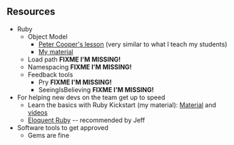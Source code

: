 Resources
---------

* Ruby
  * Object Model
    * [Peter Cooper's lesson](https://www.youtube.com/watch?v=by5fFOBhtPQ) (very similar to what I teach my students) 
    * [My material](https://github.com/JoshCheek/ruby-object-model)
  * Load path **FIXME I'M MISSING!**
  * Namespacing **FIXME I'M MISSING!**
  * Feedback tools
    * Pry **FIXME I'M MISSING!**
    * SeeingIsBelieving **FIXME I'M MISSING!**
* For helping new devs on the team get up to speed
  * Learn the basics with Ruby Kickstart (my material): [Material](https://github.com/JoshCheek/ruby-kickstart) and [videos](https://vimeo.com/channels/844657)
  * [Eloquent Ruby](http://www.amazon.com/Eloquent-Ruby-Addison-Wesley-Professional/dp/0321584104) -- recommended by Jeff
* Software tools to get approved
  * Gems are fine